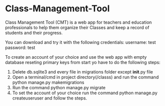 # Class-Management-Tool
Class Management Tool (CMT) is a web app for teachers and education professionals to help them organize their Classes and keep a record of students and their progress.

You can download and try it with the following credentials:
 username: test
 password: test

To create an account of your choice and use the web app with empty database reseting primary keys from start yo have to do the following steps:

1) Delete db.sqlite3 and every file in migrations folder except __init__.py file
2) Open a terminal/cmd in project directory(/classs) and run the command python manage.py makemigrations
3) Run the command python manage.py migrate
4) To set the account of your choice run the command python manage.py createuseruser and follow the steps.
